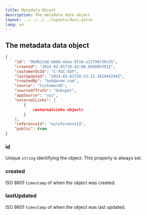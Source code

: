 ```yaml
---
title: Metadata Object
description: The metadata data object
layout: ../../../../layouts/docs.astro
lang: en
---
```


## The metadata data object

```json
{
    "id": "96d612a8-b086-4dae-9f10-a12796f30c55",
    "created": "2024-02-01T19:42:00.656805391Z",
    "customerOsId": "C-XSC-SDF",
    "lastUpdated": "2024-02-01T20:53:13.381944294Z",
    "createdBy": "bob@acme.com",
    "source": "CustomerOS",
    "sourceOfTruth": "Hubspot",
    "appSource": "xyz",
    "externalLinks": [
        {
            <externalLinks object>
        }
    ],
    "referenceId": "myreferenceId",
    "public": true
}
```

### id
Unique `string` identifying the object.  This property is always set.

### created
ISO 8601 `timestamp` of when the object was created.

### lastUpdated
ISO 8601 `timestamp` of when the object was last updated.